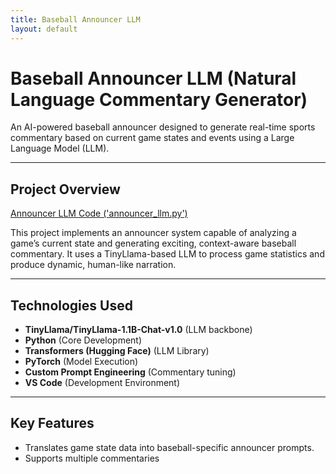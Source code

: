 ```yaml
---
title: Baseball Announcer LLM
layout: default
---
```


# Baseball Announcer LLM (Natural Language Commentary Generator)

An AI-powered baseball announcer designed to generate real-time sports commentary based on current game states and events using a Large Language Model (LLM).

---

## Project Overview

[Announcer LLM Code ('announcer_llm.py')](projects/announcer_llm/announcer_llm.py)

This project implements an announcer system capable of analyzing a game’s current state and generating exciting, context-aware baseball commentary. It uses a TinyLlama-based LLM to process game statistics and produce dynamic, human-like narration.

---

## Technologies Used
- **TinyLlama/TinyLlama-1.1B-Chat-v1.0** (LLM backbone)
- **Python** (Core Development)
- **Transformers (Hugging Face)** (LLM Library)
- **PyTorch** (Model Execution)
- **Custom Prompt Engineering** (Commentary tuning)
- **VS Code** (Development Environment)

---

## Key Features
- Translates game state data into baseball-specific announcer prompts.
- Supports multiple commentaries

